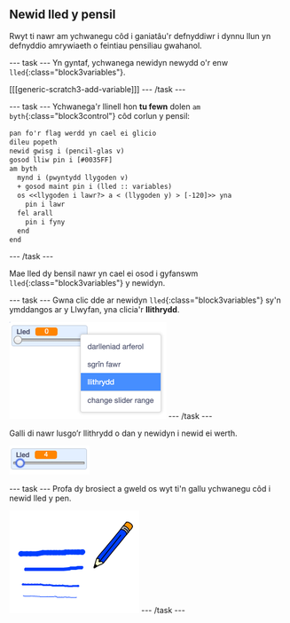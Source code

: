 ## Newid lled y pensil

Rwyt ti nawr am ychwanegu côd i ganiatâu'r defnyddiwr i dynnu llun yn defnyddio amrywiaeth o feintiau pensiliau gwahanol.

\--- task \--- Yn gyntaf, ychwanega newidyn newydd o'r enw `lled`{:class="block3variables"}.

[[[generic-scratch3-add-variable]]] \--- /task \---

\--- task \--- Ychwanega'r llinell hon **tu fewn** dolen `am byth`{:class="block3control"} côd corlun y pensil:

```blocks3
pan fo'r flag werdd yn cael ei glicio
dileu popeth
newid gwisg i (pencil-glas v)
gosod lliw pin i [#0035FF]
am byth 
  mynd i (pwyntydd llygoden v)
  + gosod maint pin i (lled :: variables)
  os <<llygoden i lawr?> a < (llygoden y) > [-120]>> yna 
    pin i lawr
  fel arall 
    pin i fyny
  end
end
```

\--- /task \---

Mae lled dy bensil nawr yn cael ei osod i gyfanswm `lled`{:class="block3variables"} y newidyn.

\--- task \--- Gwna clic dde ar newidyn `lled`{:class="block3variables"} sy'n ymddangos ar y Llwyfan, yna clicia'r **llithrydd**.

![sgrinlun](images/paint-slider.png) \--- /task \---

Galli di nawr lusgo’r llithrydd o dan y newidyn i newid ei werth.

![sgrinlun](images/paint-slider-change.png)

\--- task \--- Profa dy brosiect a gweld os wyt ti'n gallu ychwanegu côd i newid lled y pen.

![sgrinlun](images/paint-width-test.png) \--- /task \---
